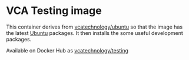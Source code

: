 # VCA Testing image

This container derives from
[vcatechnology/ubuntu](https://hub.docker.com/r/vcatechnology/ubuntu) so that the
image has the latest [Ubuntu](https://www.ubuntu.com/) packages. It then
installs the some useful development packages.

Available on Docker Hub as [vcatechnology/testing](https://hub.docker.com/r/vcatechnology/testing/)

